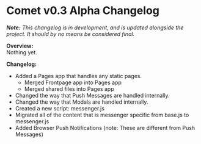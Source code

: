 # Comet v0.3 Alpha Changelog

*__Note:__ This changelog is in development, and is updated alongside the project. It should by no means be considered final.*

**Overview:**  
Nothing yet.

**Changelog:**
 * Added a Pages app that handles any static pages.
    * Merged Frontpage app into Pages app
    * Merged shared files into Pages app
 * Changed the way that Push Messages are handled internally.
 * Changed the way that Modals are handled internally.
 * Created a new script: messenger.js
 * Migrated all of the content that is messenger specific from base.js to messenger.js
 * Added Browser Push Notifications (note: These are different from Push Messages)
